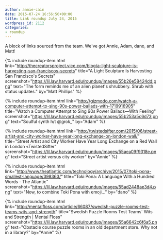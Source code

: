 ```yaml
---
author: annie-cain
date: 2015-07-24 16:56:56+00:00
title: Link roundup July 24, 2015
wordpress_id: 2112
categories:
- roundup
---
```


A block of links sourced from the team. We've got Annie, Adam, dano, and Matt!

{% include roundup-item.html
  link="http://thecreatorsproject.vice.com/blog/a-light-sculpture-is-harvesting-san-franciscos-secrets"
  title="A Light Sculpture Is Harvesting San Francisco's Secrets"
  screenshot="https://lil.law.harvard.edu/roundup/images/55b26e58424dd.png"
  text="The form reminds me of an alien planet's shrubbery. Shrub with status updates."
  by="Matt Phillips"
%}

{% include roundup-item.html
  link="http://gizmodo.com/watch-a-computer-attempt-to-sing-90s-power-ballads-with-1719916905"
  title="Watch a Computer Attempt to Sing 90s Power Ballads—With Feeling"
  screenshot="https://lil.law.harvard.edu/roundup/images/55b253a5c6d73.png"
  text="Soulful synth h/t @grok_"
  by="Adam"
%}

{% include roundup-item.html
  link="http://twistedsifter.com/2015/06/street-artist-and-city-worker-have-year-long-exchange-on-london-wall/"
  title="Street Artist and City Worker Have Year Long Exchange on a Red Wall in London «TwistedSifter"
  screenshot="https://lil.law.harvard.edu/roundup/images/55aea09f9318e.png"
  text="Street artist versus city worker"
  by="Annie"
%}

{% include roundup-item.html
  link="http://www.theatlantic.com/technology/archive/2015/07/toki-pona-smallest-language/398363/"
  title="Toki Pona: A Language With a Hundred Words - The Atlantic"
  screenshot="https://lil.law.harvard.edu/roundup/images/55ad2448ae3d4.png"
  text="Now, to combine Toki Pona with emoji..."
  by="dano"
%}

{% include roundup-item.html
  link="http://mentalfloss.com/article/66087/swedish-puzzle-rooms-test-teams-wits-and-strength"
  title="Swedish Puzzle Rooms Test Teams' Wits and Strength | Mental Floss"
  screenshot="https://lil.law.harvard.edu/roundup/images/55a6642c6f6a5.png"
  text="Obstacle course puzzle rooms in an old department store. Why not in a library?"
  by="Annie"
%}
